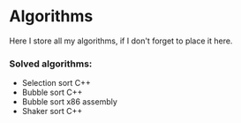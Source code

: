 # Algorithms
Here I store all my algorithms, if I don't forget to place it here.

### Solved algorithms:

- Selection sort C++
- Bubble sort C++
- Bubble sort x86 assembly
- Shaker sort C++
